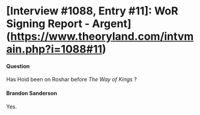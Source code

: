# [Interview #1088, Entry #11]: WoR Signing Report - Argent](https://www.theoryland.com/intvmain.php?i=1088#11)

#### Question

Has Hoid been on Roshar before
*The Way of Kings*
?

#### Brandon Sanderson

Yes.

